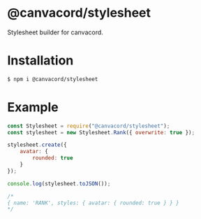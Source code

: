 # @canvacord/stylesheet
Stylesheet builder for canvacord.

# Installation

```sh
$ npm i @canvacord/stylesheet
```

# Example

```js
const Stylesheet = require("@canvacord/stylesheet");
const stylesheet = new Stylesheet.Rank({ overwrite: true });

stylesheet.create({
    avatar: {
        rounded: true
    }
});

console.log(stylesheet.toJSON());

/*
{ name: 'RANK', styles: { avatar: { rounded: true } } }
*/
```